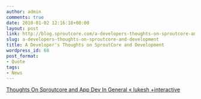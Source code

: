 ```yaml
---
author: admin
comments: true
date: 2010-01-02 12:16:18+00:00
layout: post
link: http://blog.sproutcore.com/a-developers-thoughts-on-sproutcore-and-development/
slug: a-developers-thoughts-on-sproutcore-and-development
title: A Developer's Thoughts on SproutCore and Development
wordpress_id: 68
post_format:
- Quote
tags:
- News
---
```


[Thoughts On Sproutcore and App Dev In General « lukesh +interactive](http://lukesh.wordpress.com/2010/01/02/thoughts-on-sproutcore-and-app-dev-in-general/)
